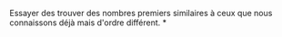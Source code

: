 Essayer des trouver des nombres premiers similaires à ceux que nous connaissons déjà mais d'ordre différent.
*

